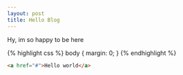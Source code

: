 ```yaml
---
layout: post
title: Hello Blog
---
```



Hy, im so happy to be here

{% highlight css %}
body {
  margin: 0;
}
{% endhighlight %}

``` html
<a href="#">Hello world</a>
```
